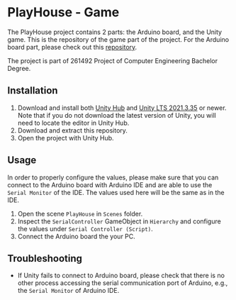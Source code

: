 # PlayHouse - Game

The PlayHouse project contains 2 parts: the Arduino board, and the Unity game. This is the repository of the game part of the project. For the Arduino board part, please check out this [repository]().

The project is part of 261492 Project of Computer Engineering Bachelor Degree.

## Installation

1. Download and install both [Unity Hub](https://unity.com/download) and [Unity LTS 2021.3.35](https://unity.com/releases/editor/archive) or newer. Note that if you do not download the latest version of Unity, you will need to locate the editor in Unity Hub.
2. Download and extract this repository.
3. Open the project with Unity Hub.

## Usage

In order to properly configure the values, please make sure that you can connect to the Arduino board with Arduino IDE and are able to use the `Serial Monitor` of the IDE. The values used here will be the same as in the IDE.

1. Open the scene `PlayHouse` in `Scenes` folder.
2. Inspect the `SerialController` GameObject in `Hierarchy` and configure the values under `Serial Controller (Script)`.
3. Connect the Arduino board the your PC.

## Troubleshooting

- If Unity fails to connect to Arduino board, please check that there is no other process accessing the serial communication port of Arduino, e.g., the `Serial Monitor` of Arduino IDE.
